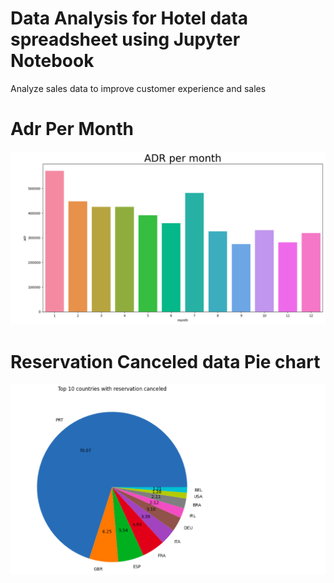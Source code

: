 # Data Analysis for Hotel data spreadsheet using Jupyter Notebook
Analyze sales data to improve customer experience and sales

<h1>Adr Per Month</h1>
<img src="https://github.com/Ravikalakoti/Sales-Data-Analysis-/blob/main/Python_Diwali_Sales_Analysis-main/Screenshot%20from%202023-07-25%2011-00-00.png" alt="Test Ravi">
<h1>Reservation Canceled data Pie chart</h1>
<img src="https://github.com/Ravikalakoti/Sales-Data-Analysis-/blob/main/Python_Diwali_Sales_Analysis-main/Screenshot%20from%202023-07-25%2011-00-23.png" alt="Test Ravi">
